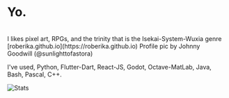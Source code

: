 <p>
  <h1>Yo.</h1><br>
  I likes pixel art, RPGs, and the trinity that is the Isekai-System-Wuxia genre<br>
  [roberika.github.io](https://roberika.github.io)
  Profile pic by Johnny Goodwill (@sunlighttofastora)
</p>
<p>
  I've used, Python, Flutter-Dart, React-JS, Godot, Octave-MatLab, Java, Bash, Pascal, C++.
</p>

![Stats](https://github-readme-stats.vercel.app/api?username=roberika&show_icons=true&theme=shades-of-purple&custom_title=My-Stats&rank_icon=github)

<!---
Roberika/Roberika is a ✨ special ✨ repository because its `README.md` (this file) appears on your GitHub profile.
You can click the Preview link to take a look at your changes.
--->
